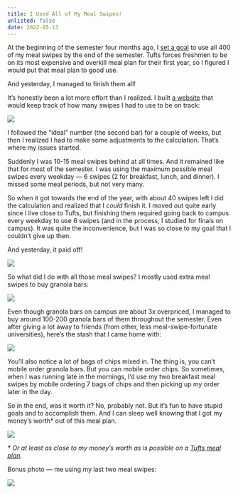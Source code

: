 ```yaml
---
title: I Used All of My Meal Swipes!
unlisted: false
date: 2022-05-13
---
```


At the beginning of the semester four months ago, I [set a goal](/swipes) to use all 400 of my meal swipes by the end of the semester. Tufts forces freshmen to be on its most expensive and overkill meal plan for their first year, so I figured I would put that meal plan to good use.

And yesterday, I managed to finish them all!

It’s honestly been a lot more effort than I realized. I built [a website](/swipes) that would keep track of how many swipes I had to use to be on track:

![](/posts/swipes-postmortem/168201279-1d00061b-48e9-4f00-907c-2a2c555f723b.png)

I followed the “ideal” number (the second bar) for a couple of weeks, but then I realized I had to make some adjustments to the calculation. That’s where my issues started.

Suddenly I was 10-15 meal swipes behind at all times. And it remained like that for most of the semester. I was using the maximum possible meal swipes every weekday — 6 swipes (2 for breakfast, lunch, and dinner). I missed some meal periods, but not very many.

So when it got towards the end of the year, with about 40 swipes left I did the calculation and realized that I _could_ finish it. I moved out quite early since I live close to Tufts, but finishing them required going back to campus every weekday to use 6 swipes (and in the process, I studied for finals on campus). It was quite the inconvenience, but I was so close to my goal that I couldn’t give up then.

And yesterday, it paid off!

![](/posts/swipes-postmortem/168201667-4c65df14-5147-4028-b928-78a45f2ca1ef.png)

So what did I do with all those meal swipes? I mostly used extra meal swipes to buy granola bars:

![](/posts/swipes-postmortem/168202561-fd620687-a1ea-4cc3-9423-a3c86670ba9f.jpeg)

Even though granola bars on campus are about 3x overpriced, I managed to buy around 100-200 granola bars of them throughout the semester. Even after giving a lot away to friends (from other, less meal-swipe-fortunate universities), here’s the stash that I came home with:

![](/posts/swipes-postmortem/168202577-ffd5426e-a5cd-4f72-a81a-f1e617ba3f07.jpeg)

You’ll also notice a lot of bags of chips mixed in. The thing is, you can’t mobile order granola bars. But you can mobile order chips. So sometimes, when I was running late in the mornings, I’d use my two breakfast meal swipes by mobile ordering 7 bags of chips and then picking up my order later in the day.

So in the end, was it worth it? No, probably not. But it’s fun to have stupid goals and to accomplish them. And I can sleep well knowing that I got my money’s worth\* out of this meal plan.

![](/posts/swipes-postmortem/168202814-38f53bf7-6407-4bbc-a956-e6db85461e8e.png)

_\* Or at least as close to my money’s worth as is possible on a [Tufts meal plan](/meal-plans)._

Bonus photo — me using my last two meal swipes:

![](/posts/swipes-postmortem/168384252-98f7dee4-22bd-4023-8de3-9808dfc72a63.jpeg)
